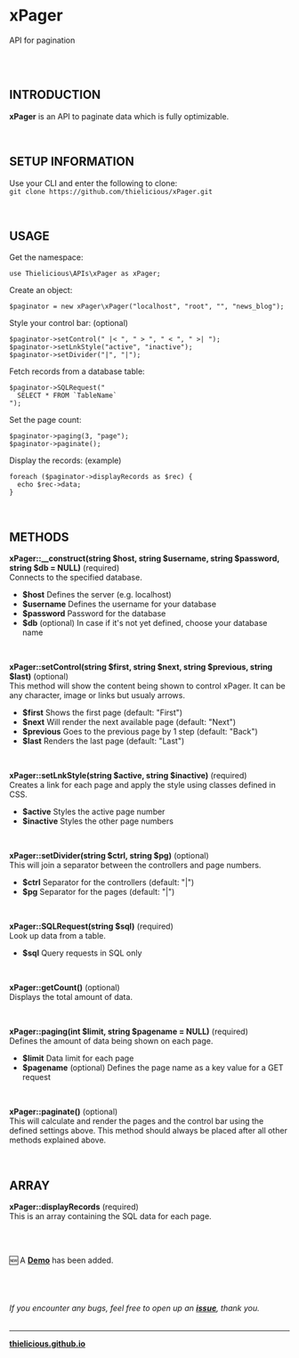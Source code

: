 # xPager
API for pagination

<br>
<br>

## INTRODUCTION

**xPager** is an API to paginate data which is fully optimizable.

<br>

## SETUP INFORMATION

Use your CLI and enter the following to clone:<br>
`git clone https://github.com/thielicious/xPager.git`

<br>

## USAGE

Get the namespace:
```
use Thielicious\APIs\xPager as xPager;
```

Create an object:
```
$paginator = new xPager\xPager("localhost", "root", "", "news_blog");
```
Style your control bar: (optional)<br>
```
$paginator->setControl(" |< ", " > ", " < ", " >| ");
$paginator->setLnkStyle("active", "inactive");
$paginator->setDivider("|", "|");
```

Fetch records from a database table:<br>
```
$paginator->SQLRequest("
  SELECT * FROM `TableName`
");
```

Set the page count:<br>
```
$paginator->paging(3, "page");
$paginator->paginate();
```

Display the records: (example)<br>
```
foreach ($paginator->displayRecords as $rec) {
  echo $rec->data;
}
```

<br>

## METHODS

**xPager::__construct(string $host, string $username, string $password, string $db = NULL)** (required)<br>
Connects to the specified database.<br>
* **$host** Defines the server (e.g. localhost)<br>
* **$username** Defines the username for your database<br>
* **$password** Password for the database<br>
* **$db** (optional) In case if it's not yet defined, choose your database name<br>

<br>

**xPager::setControl(string $first, string $next, string $previous, string $last)** (optional)<br>
This method will show the content being shown to control xPager. It can be any character, image or links but usualy arrows.<br>
* **$first** Shows the first page (default: "First")<br>
* **$next** Will render the next available page (default: "Next")<br>
* **$previous** Goes to the previous page by 1 step (default: "Back")<br>
* **$last** Renders the last page (default: "Last")<br>

<br>

**xPager::setLnkStyle(string $active, string $inactive)** (required)<br>
Creates a link for each page and apply the style using classes defined in CSS.<br>
* **$active** Styles the active page number<br>
* **$inactive** Styles the other page numbers<br>

<br>

**xPager::setDivider(string $ctrl, string $pg)** (optional)<br>
This will join a separator between the controllers and page numbers.<br>
* **$ctrl** Separator for the controllers (default: "|")<br>
* **$pg** Separator for the pages (default: "|")<br>

<br>

**xPager::SQLRequest(string $sql)** (required)<br>
Look up data from a table.<br>
* **$sql** Query requests in SQL only<br>

<br>

**xPager::getCount()** (optional)<br>
Displays the total amount of data.<br>

<br>

**xPager::paging(int $limit, string $pagename = NULL)** (required)<br>
Defines the amount of data being shown on each page.<br>
* **$limit** Data limit for each page<br>
* **$pagename** (optional) Defines the page name as a key value for a GET request<br>

<br>

**xPager::paginate()** (optional)<br>
This will calculate and render the pages and the control bar using the defined settings above. This method should always be placed after all other methods explained above.<br>

<br>

## ARRAY

**xPager::displayRecords** (required)<br>
This is an array containing the SQL data for each page.<br>

<br>
<br>

:new: A **[Demo](https://github.com/thielicious/xPager/tree/master/demo)** has been added.

<br>
<br>

###### If you encounter any bugs, feel free to open up an **[issue](https://github.com/thielicious/xPager/issues)**, thank you.

---
**[thielicious.github.io](http://thielicious.github.io)**
